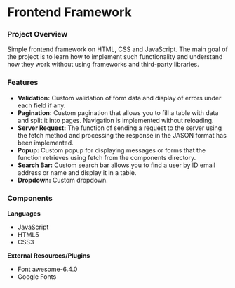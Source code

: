 # Frontend Framework

### Project Overview

Simple frontend framework on HTML, CSS and JavaScript.
The main goal of the project is to learn how to implement such functionality and understand how they work without using frameworks and third-party libraries.

### Features

* __Validation:__ Custom validation of form data and display of errors under each field if any.
* __Pagination:__ Custom pagination that allows you to fill a table with data and split it into pages. Navigation is implemented without reloading.
* __Server Request:__ The function of sending a request to the server using the fetch method and processing the response in the JASON format has been implemented.
* __Popup:__ Custom popup for displaying messages or forms that the function retrieves using fetch from the components directory.
* __Search Bar:__ Custom search bar allows you to find a user by ID email address or name and display it in a table.
* __Dropdown:__ Custom dropdown.

### Components

__Languages__
* JavaScript
* HTML5
* CSS3

__External Resources/Plugins__
* Font awesome-6.4.0
* Google Fonts

